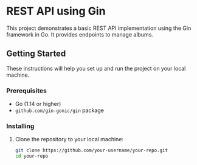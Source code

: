 # REST API using Gin

This project demonstrates a basic REST API implementation using the Gin framework in Go. It provides endpoints to manage albums.

## Getting Started

These instructions will help you set up and run the project on your local machine.

### Prerequisites

- Go (1.14 or higher)
- `github.com/gin-gonic/gin` package

### Installing

1. Clone the repository to your local machine:

   ```bash
   git clone https://github.com/your-username/your-repo.git
   cd your-repo

